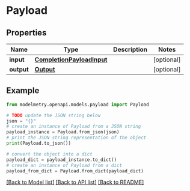 # Payload


## Properties

Name | Type | Description | Notes
------------ | ------------- | ------------- | -------------
**input** | [**CompletionPayloadInput**](CompletionPayloadInput.md) |  | [optional] 
**output** | [**Output**](Output.md) |  | [optional] 

## Example

```python
from modelmetry.openapi.models.payload import Payload

# TODO update the JSON string below
json = "{}"
# create an instance of Payload from a JSON string
payload_instance = Payload.from_json(json)
# print the JSON string representation of the object
print(Payload.to_json())

# convert the object into a dict
payload_dict = payload_instance.to_dict()
# create an instance of Payload from a dict
payload_from_dict = Payload.from_dict(payload_dict)
```
[[Back to Model list]](../README.md#documentation-for-models) [[Back to API list]](../README.md#documentation-for-api-endpoints) [[Back to README]](../README.md)


